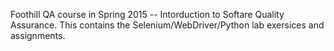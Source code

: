 
Foothill QA course in Spring 2015 -- Intorduction to Softare Quality Assurance.
This contains the Selenium/WebDriver/Python lab exersices and assignments.
